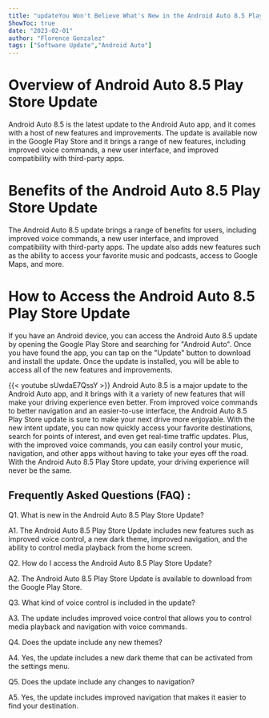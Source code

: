 ```yaml
---
title: "updateYou Won't Believe What's New in the Android Auto 8.5 Play Store Update!"
ShowToc: true 
date: "2023-02-01"
author: "Florence Gonzalez" 
tags: ["Software Update","Android Auto"]
---
```

# Overview of Android Auto 8.5 Play Store Update

Android Auto 8.5 is the latest update to the Android Auto app, and it comes with a host of new features and improvements. The update is available now in the Google Play Store and it brings a range of new features, including improved voice commands, a new user interface, and improved compatibility with third-party apps.

# Benefits of the Android Auto 8.5 Play Store Update

The Android Auto 8.5 update brings a range of benefits for users, including improved voice commands, a new user interface, and improved compatibility with third-party apps. The update also adds new features such as the ability to access your favorite music and podcasts, access to Google Maps, and more.

# How to Access the Android Auto 8.5 Play Store Update

If you have an Android device, you can access the Android Auto 8.5 update by opening the Google Play Store and searching for "Android Auto". Once you have found the app, you can tap on the "Update" button to download and install the update. Once the update is installed, you will be able to access all of the new features and improvements.

{{< youtube sUwdaE7QssY >}} 
Android Auto 8.5 is a major update to the Android Auto app, and it brings with it a variety of new features that will make your driving experience even better. From improved voice commands to better navigation and an easier-to-use interface, the Android Auto 8.5 Play Store update is sure to make your next drive more enjoyable. With the new intent update, you can now quickly access your favorite destinations, search for points of interest, and even get real-time traffic updates. Plus, with the improved voice commands, you can easily control your music, navigation, and other apps without having to take your eyes off the road. With the Android Auto 8.5 Play Store update, your driving experience will never be the same.

## Frequently Asked Questions (FAQ) :
Q1. What is new in the Android Auto 8.5 Play Store Update?

A1. The Android Auto 8.5 Play Store Update includes new features such as improved voice control, a new dark theme, improved navigation, and the ability to control media playback from the home screen.

Q2. How do I access the Android Auto 8.5 Play Store Update?

A2. The Android Auto 8.5 Play Store Update is available to download from the Google Play Store.

Q3. What kind of voice control is included in the update?

A3. The update includes improved voice control that allows you to control media playback and navigation with voice commands.

Q4. Does the update include any new themes?

A4. Yes, the update includes a new dark theme that can be activated from the settings menu.

Q5. Does the update include any changes to navigation?

A5. Yes, the update includes improved navigation that makes it easier to find your destination.


